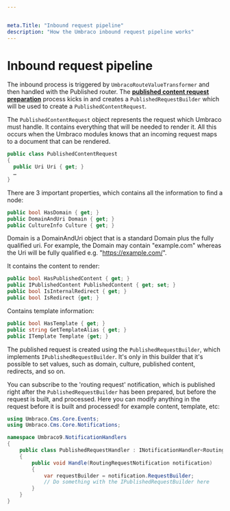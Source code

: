 ```yaml
---


meta.Title: "Inbound request pipeline"
description: "How the Umbraco inbound request pipeline works"
---
```


# Inbound request pipeline

The inbound process is triggered by `UmbracoRouteValueTransformer` and then handled with the Published router. The **[published content request preparation](published-content-request-preparation.md)** process kicks in and creates a `PublishedRequestBuilder` which will be used to create a `PublishedContentRequest`.

The `PublishedContentRequest` object represents the request which Umbraco must handle. It contains everything that will be needed to render it. All this occurs when the Umbraco modules knows that an incoming request maps to a document that can be rendered.

```csharp
public class PublishedContentRequest
{
  public Uri Uri { get; }
  …
}
```

There are 3 important properties, which contains all the information to find a node:

```csharp
public bool HasDomain { get; }
public DomainAndUri Domain { get; }
public CultureInfo Culture { get; }
```
Domain is a DomainAndUri object that is a standard Domain plus the fully qualified uri. For example, the Domain may contain "example.com" whereas the Uri will be fully qualified e.g. "https://example.com/".

It contains the content to render:

```csharp
public bool HasPublishedContent { get; }
public IPublishedContent PublishedContent { get; set; }
public bool IsInternalRedirect { get; }
public bool IsRedirect {get; }
```

Contains template information:

```csharp
public bool HasTemplate { get; }
public string GetTemplateAlias { get; }
public ITemplate Template {get; }
```

The published request is created using the `PublishedRequestBuilder`, which implements `IPublishedRequestBuilder`. It's only in this builder that it's possible to set values, such as domain, culture, published content, redirects, and so on.

You can subscribe to the 'routing request' notification, which is published right after the `PublishedRequestBuilder` has been prepared, but before the request is built, and processed. Here you can modify anything in the request before it is built and processed! for example content, template, etc:

```C#
using Umbraco.Cms.Core.Events;
using Umbraco.Cms.Core.Notifications;

namespace Umbraco9.NotificationHandlers
{
    public class PublishedRequestHandler : INotificationHandler<RoutingRequestNotification>
    {
        public void Handle(RoutingRequestNotification notification)
        {
            var requestBuilder = notification.RequestBuilder;
            // Do something with the IPublishedRequestBuilder here 
        }
    }
}
```